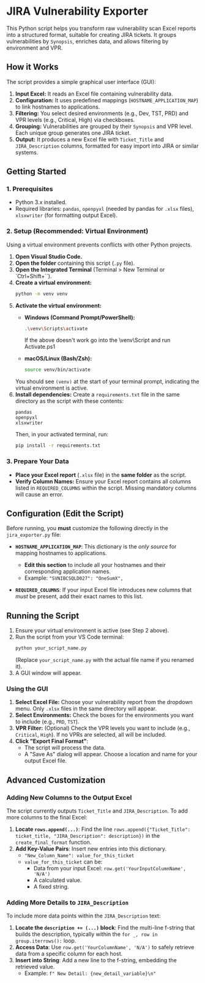 # JIRA Vulnerability Exporter

This Python script helps you transform raw vulnerability scan Excel reports into a structured format, suitable for creating JIRA tickets. It groups vulnerabilities by `Synopsis`, enriches data, and allows filtering by environment and VPR.

## How it Works

The script provides a simple graphical user interface (GUI):

1.  **Input Excel:** It reads an Excel file containing vulnerability data.
2.  **Configuration:** It uses predefined mappings (`HOSTNAME_APPLICATION_MAP`) to link hostnames to applications.
3.  **Filtering:** You select desired environments (e.g., Dev, TST, PRD) and VPR levels (e.g., Critical, High) via checkboxes.
4.  **Grouping:** Vulnerabilities are grouped by their `Synopsis` and VPR level. Each unique group generates one JIRA ticket.
5.  **Output:** It produces a new Excel file with `Ticket_Title` and `JIRA_Description` columns, formatted for easy import into JIRA or similar systems.

## Getting Started

### 1. Prerequisites

* Python 3.x installed.
* Required libraries: `pandas`, `openpyxl` (needed by pandas for `.xlsx` files), `xlsxwriter` (for formatting output Excel).

### 2. Setup (Recommended: Virtual Environment)

Using a virtual environment prevents conflicts with other Python projects.

1.  **Open Visual Studio Code.**
2.  **Open the folder** containing this script (`.py` file).
3.  **Open the Integrated Terminal** (Terminal > New Terminal or `Ctrl+Shift+``).
4.  **Create a virtual environment:**
    ```bash
    python -m venv venv
    ```
5.  **Activate the virtual environment:**
    * **Windows (Command Prompt/PowerShell):**
        ```bash
        .\venv\Scripts\activate
        ```

        If the above doesn't work go into the \venv\Script and run Activate.ps1
    * **macOS/Linux (Bash/Zsh):**
        ```bash
        source venv/bin/activate
        ```
    You should see `(venv)` at the start of your terminal prompt, indicating the virtual environment is active.
6.  **Install dependencies:**
    Create a `requirements.txt` file in the same directory as the script with these contents:
    ```
    pandas
    openpyxl
    xlsxwriter
    ```
    Then, in your activated terminal, run:
    ```bash
    pip install -r requirements.txt
    ```

### 3. Prepare Your Data

* **Place your Excel report** (`.xlsx` file) in the **same folder** as the script.
* **Verify Column Names:** Ensure your Excel report contains all columns listed in `REQUIRED_COLUMNS` within the script. Missing mandatory columns will cause an error.

## Configuration (Edit the Script)

Before running, you **must** customize the following directly in the `jira_exporter.py` file:

* **`HOSTNAME_APPLICATION_MAP`**: This dictionary is the *only source* for mapping hostnames to applications.
    * **Edit this section** to include all your hostnames and their corresponding application names.
    * Example: `"SVNIBCSQLD027": "OneSumX",`

* **`REQUIRED_COLUMNS`**: If your input Excel file introduces new columns that *must* be present, add their exact names to this list.

## Running the Script

1.  Ensure your virtual environment is active (see Step 2 above).
2.  Run the script from your VS Code terminal:
    ```bash
    python your_script_name.py
    ```
    (Replace `your_script_name.py` with the actual file name if you renamed it).
3.  A GUI window will appear.

### Using the GUI

1.  **Select Excel File:** Choose your vulnerability report from the dropdown menu. Only `.xlsx` files in the same directory will appear.
2.  **Select Environments:** Check the boxes for the environments you want to include (e.g., `PRD`, `TST`).
3.  **VPR Filter:** (Optional) Check the VPR levels you want to include (e.g., `Critical`, `High`). If no VPRs are selected, all will be included.
4.  **Click "Export Final Format"**:
    * The script will process the data.
    * A "Save As" dialog will appear. Choose a location and name for your output Excel file.

## Advanced Customization

### Adding New Columns to the Output Excel

The script currently outputs `Ticket_Title` and `JIRA_Description`. To add more columns to the final Excel:

1.  **Locate `rows.append(...)`**: Find the line `rows.append({"Ticket_Title": ticket_title, "JIRA_Description": description})` in the `create_final_format` function.
2.  **Add Key-Value Pairs**: Insert new entries into this dictionary.
    * `"New_Column_Name": value_for_this_ticket`
    * `value_for_this_ticket` can be:
        * Data from your input Excel: `row.get('YourInputColumnName', 'N/A')`
        * A calculated value.
        * A fixed string.

### Adding More Details to `JIRA_Description`

To include more data points within the `JIRA_Description` text:

1.  **Locate the `description += (...)` block**: Find the multi-line f-string that builds the description, typically within the `for _, row in group.iterrows():` loop.
2.  **Access Data**: Use `row.get('YourColumnName', 'N/A')` to safely retrieve data from a specific column for each host.
3.  **Insert into String**: Add a new line to the f-string, embedding the retrieved value.
    * Example: `f" New Detail: {new_detail_variable}\n"`